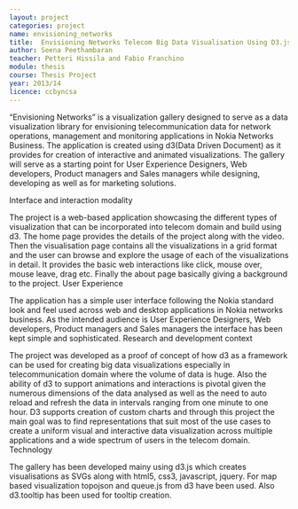 ```yaml
---
layout: project
categories: project
name: envisioning_networks
title:  Envisioning Networks Telecom Big Data Visualisation Using D3.js
author: Seena Peethambaran
teacher: Petteri Hissila and Fabio Franchino
module: thesis
course: Thesis Project
year: 2013/14
licence: ccbyncsa
---
```

“Envisioning Networks” is a visualization gallery designed to serve as a data visualization library for envisioning telecommunication data for network operations, management and monitoring applications in Nokia Networks Business. The application is created using d3(Data Driven Document) as it provides for creation of interactive and animated visualizations. The gallery will serve as a starting point for User Experience Designers, Web developers, Product managers and Sales managers while designing, developing as well as for marketing solutions.

Interface and interaction modality

The project is a web-based application showcasing the different types of visualization that can be incorporated into telecom domain and build using d3. The home page provides the details of the project along with the video. Then the visualisation page contains all the visualizations in a grid format and the user can browse and explore the usage of each of the visualizations in detail. It provides the basic web interactions like click, mouse over, mouse leave, drag etc. Finally the about page basically giving a background to the project.
User Experience

The application has a simple user interface following the Nokia standard look and feel used across web and desktop applications in Nokia networks business. As the intended audience is User Experience Designers, Web developers, Product managers and Sales managers the interface has been kept simple and sophisticated.
Research and development context

The project was developed as a proof of concept of how d3 as a framework can be used for creating big data visualizations especially in telecommunication domain where the volume of data is huge. Also the ability of d3 to support animations and interactions is pivotal given the numerous dimensions of the data analysed as well as the need to auto reload and refresh the data in intervals ranging from one minute to one hour.
D3 supports creation of custom charts and through this project the main goal was to find representations that suit most of the use cases to create a uniform visual and interactive data visualization across multiple
applications and a wide spectrum of users in the telecom domain.
Technology

The gallery has been developed mainy using d3.js which creates visualisations as SVGs along with html5, css3, javascript, jquery. For map based visualization topojson and queue.js from d3 have been used. Also
d3.tooltip has been used for tooltip creation.